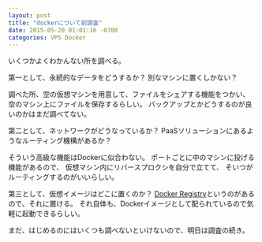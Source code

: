 ```yaml
---
layout: post
title: "dockerについて前調査"
date: 2015-05-20 01:01:16 -0700
categories: VPS Docker
---
```

いくつかよくわかんない所を調べる。

第一として、永続的なデータをどうするか？
別なマシンに置くしかない？

調べた所、空の仮想マシンを用意して、ファイルをシェアする機能をつかい、
空のマシン上にファイルを保存するらしい。
バックアップとかどうするのが良いのかはまだ調べてない。


第二として、ネットワークがどうなっているか？
PaaSソリューションにあるようなルーティング機構があるか？

そういう高級な機能はDockerに似合わない。
ポートごとに中のマシンに投げる機能があるので、
仮想マシン内にリバースプロクシを自分で立てて、
そいつがルーティングするのがいいらしい。


第三として、仮想イメージはどこに置くのか？
[Docker Registry][reg]というのがあるので、それに置ける。
それ自体も、Dockerイメージとして配られているので気軽に起動できるらしい。

まだ、はじめるのにはいくつも調べないといけないので、明日は調査の続き。

[reg]: https://docs.docker.com/registry/
